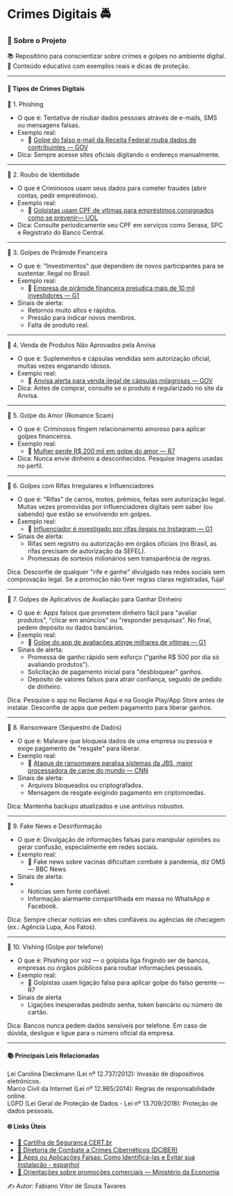 <h1>Crimes Digitais 🚔</h1>
<h3>🚀 Sobre o Projeto</h3>
📚 Repositório para conscientizar sobre crimes e golpes no ambiente digital.<br>
🔎 Conteúdo educativo com exemplos reais e dicas de proteção.<br>
<hr>
<h4>📌 Tipos de Crimes Digitais</h4>

📂 1. Phishing
- O que é: Tentativa de roubar dados pessoais através de e-mails, SMS ou mensagens falsas.
- Exemplo real:
  - 📰 [Golpe do falso e-mail da Receita Federal rouba dados de contribuintes — GOV](https://www.gov.br/receitafederal/pt-br/assuntos/noticias/2025/abril/receita-federal-alerta-criminosos-simulam-enderecos-de-e-mail-do-orgao-para-aplicar-golpes#:~:text=Como%20funciona%20o%20golpe%3F,ou%20%22imitar%22%20em%20ingl%C3%AAs.)
- Dica: Sempre acesse sites oficiais digitando o endereço manualmente.

<hr>
📂 2. Roubo de Identidade

- O que é Criminosos usam seus dados para cometer fraudes (abrir contas, pedir empréstimos).
- Exemplo real:
  - 📰 [Golpistas usam CPF de vítimas para empréstimos consignados como se prevenir— UOL](https://blog.pagseguro.uol.com.br/golpe-do-emprestimo-consignado/)
- Dica: Consulte periodicamente seu CPF em serviços como Serasa, SPC e Registrato do Banco Central.

<hr>

📂 3. Golpes de Pirâmide Financeira
- O que é: "Investimentos" que dependem de novos participantes para se sustentar. Ilegal no Brasil.
- Exemplo real:
  - 📰 [Empresa de pirâmide financeira prejudica mais de 10 mil investidores — G1](https://g1.globo.com/fantastico/noticia/2023/10/01/exclusivo-golpe-de-piramides-com-criptomoedas-movimentou-quase-r-100-bilhoes-em-seis-anos.ghtml)
- Sinais de alerta:
  - Retornos muito altos e rápidos.
  - Pressão para indicar novos membros.
  - Falta de produto real.

<hr>

📂 4. Venda de Produtos Não Aprovados pela Anvisa
 - O que é: Suplementos e cápsulas vendidas sem autorização oficial, muitas vezes enganando idosos.
 - Exemplo real:
   - 📰 [Anvisa alerta para venda ilegal de cápsulas milagrosas — GOV](https://www.gov.br/anvisa/pt-br/assuntos/noticias-anvisa/2018/medicamentos---cuidado-com-promessas-milagrosas)
 - Dica: Antes de comprar, consulte se o produto é regularizado no site da Anvisa.

<hr>

📂 5. Golpe do Amor (Romance Scam)
- O que é: Criminosos fingem relacionamento amoroso para aplicar golpes financeiros.
- Exemplo real:
  - 📰 [Mulher perde R$ 200 mil em golpe do amor — R7](https://noticias.r7.com/goias/balanco-geral-goias/mulher-perde-r-200-mil-em-golpe-do-falso-intermediario-24042025/?utm_source=share&utm_medium=share-bar&utm_campaign=r7-topo)
- Dica: Nunca envie dinheiro a desconhecidos. Pesquise imagens usadas no perfil.

<hr>

📂 6. Golpes com Rifas Irregulares e Influenciadores
 - O que é: "Rifas" de carros, motos, prêmios, feitas sem autorização legal. Muitas vezes promovidas por influenciadores digitais sem saber (ou sabendo) que estão se envolvendo em golpes.
 - Exemplo real:
   - 📰 [Influenciador é investigado por rifas ilegais no Instagram — G1](https://g1.globo.com/pr/parana/noticia/2024/08/21/influenciadores-digitais-investigados-por-promover-rifas-ilegais-nas-redes-sociais-veja-o-que-se-sabe-sobre-o-caso.ghtml)
- Sinais de alerta:
   - Rifas sem registro ou autorização em órgãos oficiais (no Brasil, as rifas precisam de autorização da SEFEL).
   - Promessas de sorteios milionários sem transparência de regras.

Dica:
Desconfie de qualquer "rife e ganhe" divulgado nas redes sociais sem comprovação legal.
Se a promoção não tiver regras claras registradas, fuja!

<hr>

📂 7. Golpes de Aplicativos de Avaliação para Ganhar Dinheiro
- O que é: Apps falsos que prometem dinheiro fácil para "avaliar produtos", "clicar em anúncios" ou "responder pesquisas". No final, pedem depósito ou dados bancários.
- Exemplo real:
  - 📰 [Golpe do app de avaliações atinge milhares de vítimas — G1](https://g1.globo.com/bom-dia-brasil/noticia/2023/09/18/golpe-da-renda-extra-promete-dinheiro-facil-para-quem-fizer-avaliacoes-na-internet-entenda-como-criminosos-agem.ghtml)
- Sinais de alerta:
  - Promessa de ganho rápido sem esforço ("ganhe R$ 500 por dia só avaliando produtos").
  - Solicitação de pagamento inicial para "desbloquear" ganhos.
  - Depósito de valores falsos para atrair confiança, seguido de pedido de dinheiro.

Dica:
Pesquise o app no Reclame Aqui e na Google Play/App Store antes de instalar.
Desconfie de apps que pedem pagamento para liberar ganhos.

<hr>

📂 8. Ransomware (Sequestro de Dados)
- O que é: Malware que bloqueia dados de uma empresa ou pessoa e exige pagamento de "resgate" para liberar.
- Exemplo real:
  - 📰 [Ataque de ransomware paralisa sistemas da JBS, maior processadora de carne do mundo — CNN](https://www.cnnbrasil.com.br/economia/macroeconomia/jbs-paralisa-unidades-nos-eua-e-canada-apos-ataque-hacker/#:~:text=JBS%20paralisa%2025%20unidades%20nos%20EUA%20e%20Canad%C3%A1%20ap%C3%B3s%20ataque%20hacker,-De%20acordo%20com&text=Em%20conversa%20com%20rep%C3%B3rteres%2C%20Karine,de%20resgate%20para%20a%20libera%C3%A7%C3%A3o.)
- Sinais de alerta:
  - Arquivos bloqueados ou criptografados.
  - Mensagem de resgate exigindo pagamento em criptomoedas.

Dica:
Mantenha backups atualizados e use antivírus robustos.

<hr>

📂 9. Fake News e Desinformação
- O que é: Divulgação de informações falsas para manipular opiniões ou gerar confusão, especialmente em redes sociais.
- Exemplo real:
  - 📰 Fake news sobre vacinas dificultam combate à pandemia, diz OMS — BBC News
- Sinais de alerta:
- 
  - Notícias sem fonte confiável.
  - Informação alarmante compartilhada em massa no WhatsApp e Facebook.

Dica:
Sempre checar notícias em sites confiáveis ou agências de checagem (ex.: Agência Lupa, Aos Fatos).

<hr>

📂 10. Vishing (Golpe por telefone)
- O que é: Phishing por voz — o golpista liga fingindo ser de bancos, empresas ou órgãos públicos para roubar informações pessoais.
- Exemplo real:
  - 📰 Golpistas usam ligação falsa para aplicar golpe do falso gerente — R7
- Sinais de alerta
  - Ligações inesperadas pedindo senha, token bancário ou número de cartão.

Dica:
Bancos nunca pedem dados sensíveis por telefone. Em caso de dúvida, desligue e ligue para o número oficial da empresa.

<hr>

<h4>📚 Principais Leis Relacionadas</h4>
Lei Carolina Dieckmann (Lei nº 12.737/2012): Invasão de dispositivos eletrônicos. <br>
Marco Civil da Internet (Lei nº 12.965/2014): Regras de responsabilidade online. <br>
LGPD (Lei Geral de Proteção de Dados - Lei nº 13.709/2018): Proteção de dados pessoais. <br>

<h4> 🌐 Links Úteis </h4>

- [🔗 Cartilha de Segurança CERT.br](https://cartilha.cert.br/) <br>
- [🔗 Diretoria de Combate a Crimes Cibernéticos (DCIBER)](https://www.gov.br/pf/pt-br/acesso-a-informacao/estatisticas/diretoria-de-combate-a-crimes-ciberneticos-dciber) <br>
- [🔗 Apps ou Aplicações Falsas: Como Identificá-las e Evitar sua Instalação - espanhol](https://www.redseguridad.com/actualidad/cibercrimen/apps-o-aplicaciones-falsas-como-identificarlas-y-evitar-su-descarga_20220124.html) <br>
- [🔗 Orientações sobre promoções comerciais — Ministério da Economia](https://scpc.seae.fazenda.gov.br/)

✍️ Autor: 
Fabiano Vitor de Souza Tavares





